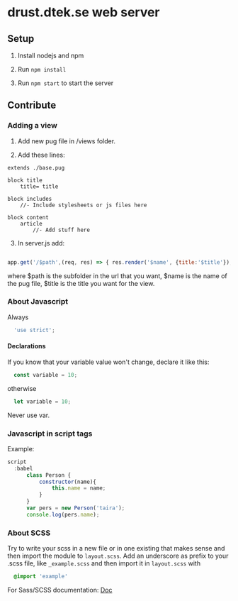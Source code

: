 
# drust.dtek.se web server

## Setup

1. Install nodejs and npm

2. Run `npm install`

3. Run `npm start` to start the server

## Contribute

### Adding a view

1. Add new pug file in /views folder.

2. Add these lines:
  ```pug
  extends ./base.pug

  block title
      title= title
      
  block includes
      //- Include stylesheets or js files here

  block content
      article
          //- Add stuff here
  ```
3. In server.js add:
  ```javascript
  
  app.get('/$path',(req, res) => { res.render('$name', {title:'$title'}); });
  
  ```
  where 
  $path is the subfolder in the url that you want,
  $name is the name of the pug file,
  $title is the title you want for the view.

### About Javascript
Always 
``` javascript
  'use strict';
```
#### Declarations
If you know that your variable value won't change, declare it like this:
``` javascript
  const variable = 10;
```
otherwise
``` javascript
  let variable = 10;
```
Never use var.

### Javascript in script tags
Example:
```javascript    
script
  :babel
      class Person {
          constructor(name){
              this.name = name;
          }
      }
      var pers = new Person('taira');
      console.log(pers.name);
```

### About SCSS
Try to write your scss in a new file or in one existing that makes sense and then import the module to ```layout.scss```. Add an underscore as prefix to your .scss file, like ```_example.scss``` and then import it in ```layout.scss``` with 
```scss
  @import 'example'
```

For Sass/SCSS documentation:
[Doc](http://sass-lang.com/guide)
